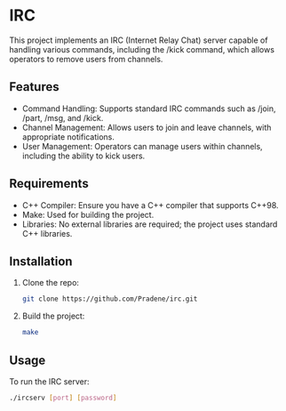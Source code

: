 # IRC

This project implements an IRC (Internet Relay Chat) server capable of handling various commands, including the /kick command, which allows operators to remove users from channels.

## Features
- Command Handling: Supports standard IRC commands such as /join, /part, /msg, and /kick.
- Channel Management: Allows users to join and leave channels, with appropriate notifications.
- User Management: Operators can manage users within channels, including the ability to kick users.

## Requirements
- C++ Compiler: Ensure you have a C++ compiler that supports C++98.
- Make: Used for building the project.
- Libraries: No external libraries are required; the project uses standard C++ libraries.

## Installation

1. Clone the repo:
    ```bash
    git clone https://github.com/Pradene/irc.git
    ```
2. Build the project:
     ```bash
     make
     ```

## Usage

To run the IRC server:

```bash
./ircserv [port] [password]
```

